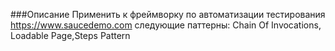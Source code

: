 ###Описание
Применить к фреймворку по автоматизации тестирования https://www.saucedemo.com следующие паттерны:
Chain Of Invocations, Loadable Page,Steps Pattern